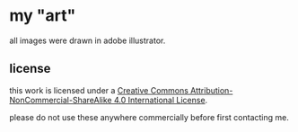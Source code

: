 # my "art"

all images were drawn in adobe illustrator.

## license

this work is licensed under a [Creative Commons Attribution-NonCommercial-ShareAlike 4.0 International License](https://creativecommons.org/licenses/by-nc-sa/4.0/).

please do not use these anywhere commercially before first contacting me.
